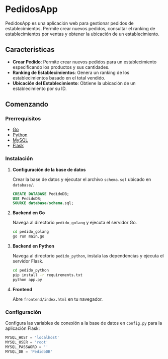 # PedidosApp

PedidosApp es una aplicación web para gestionar pedidos de establecimientos. Permite crear nuevos pedidos, consultar el ranking de establecimientos por ventas y obtener la ubicación de un establecimiento.

## Características

- **Crear Pedido**: Permite crear nuevos pedidos para un establecimiento especificando los productos y sus cantidades.
- **Ranking de Establecimientos**: Genera un ranking de los establecimientos basado en el total vendido.
- **Ubicación del Establecimiento**: Obtiene la ubicación de un establecimiento por su ID.


## Comenzando

### Prerrequisitos

- [Go](https://golang.org/doc/install)
- [Python](https://www.python.org/downloads/)
- [MySQL](https://dev.mysql.com/downloads/mysql/)
- [Flask](https://flask.palletsprojects.com/en/2.0.x/installation/)

### Instalación

1. **Configuración de la base de datos**

    Crear la base de datos y ejecutar el archivo `schema.sql` ubicado en `database/`.

    ```sql
    CREATE DATABASE PedidoDB;
    USE PedidoDB;
    SOURCE database/schema.sql;
    ```

2. **Backend en Go**

    Navega al directorio `pedido_golang` y ejecuta el servidor Go.

    ```bash
    cd pedido_golang
    go run main.go
    ```

3. **Backend en Python**

    Navega al directorio `pedido_python`, instala las dependencias y ejecuta el servidor Flask.

    ```bash
    cd pedido_python
    pip install -r requirements.txt
    python app.py
    ```

4. **Frontend**

    Abre `frontend/index.html` en tu navegador.

### Configuración

Configura las variables de conexión a la base de datos en `config.py` para la aplicación Flask:

```python
MYSQL_HOST = 'localhost'
MYSQL_USER = 'root'
MYSQL_PASSWORD = ''
MYSQL_DB = 'PedidoDB'
